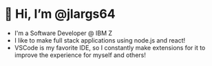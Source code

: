 # 👋 Hi, I’m @jlargs64
- I'm a Software Developer @ IBM Z
- I like to make full stack applications using node.js and react! 
- VSCode is my favorite IDE, so I constantly make extensions for it to improve the experience for myself and others!
